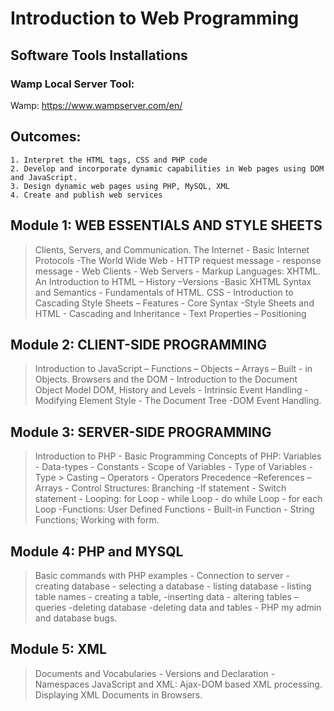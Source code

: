 # Introduction to Web Programming

## Software Tools Installations

### Wamp Local Server Tool:
Wamp: https://www.wampserver.com/en/

## Outcomes:
```
1. Interpret the HTML tags, CSS and PHP code
2. Develop and incorporate dynamic capabilities in Web pages using DOM and JavaScript.
3. Design dynamic web pages using PHP, MySQL, XML
4. Create and publish web services
```
## Module 1: WEB ESSENTIALS AND STYLE SHEETS
> Clients, Servers, and Communication. The Internet - Basic Internet Protocols -The World Wide Web - HTTP request message - response message - Web Clients - Web Servers - Markup Languages: XHTML. An Introduction to HTML – History –Versions -Basic XHTML Syntax and Semantics - Fundamentals of HTML. CSS - Introduction to Cascading Style Sheets – Features - Core Syntax -Style Sheets and HTML - Cascading and Inheritance - Text Properties – Positioning


## Module 2: CLIENT-SIDE PROGRAMMING
> Introduction to JavaScript – Functions – Objects – Arrays – Built - in Objects. Browsers and the DOM - Introduction to the Document Object Model DOM, History and Levels - Intrinsic Event Handling - Modifying Element Style - The Document Tree -DOM Event Handling.


## Module 3: SERVER-SIDE PROGRAMMING
> Introduction to PHP - Basic Programming Concepts of PHP: Variables - Data-types - Constants - Scope of Variables - Type of Variables - Type >  Casting – Operators - Operators
Precedence –References – Arrays - Control Structures: Branching -If statement - Switch statement - Looping: for Loop - while Loop - do while Loop - for each Loop -Functions: User Defined Functions - Built-in Function - String Functions; Working with form.


## Module 4: PHP and MYSQL
> Basic commands with PHP examples - Connection to server - creating database - selecting a database - listing database - listing table names - creating a table, -inserting data - altering tables – queries -deleting database -deleting data and tables - PHP my admin and database bugs.


## Module 5: XML
> Documents and Vocabularies - Versions and Declaration -Namespaces JavaScript and XML: Ajax-DOM based XML processing. Displaying XML Documents in Browsers.

